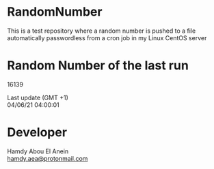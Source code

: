 # RandomNumber    
This is a test repository where a random number is pushed to a file automatically passwordless from a cron job in my Linux CentOS server    
# Random Number of the last run   
16139
      
Last update (GMT +1)    
04/06/21 04:00:01
# Developer    
Hamdy Abou El Anein   
hamdy.aea@protonmail.com
